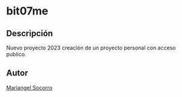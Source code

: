 # bit07me

## Descripción
Nuevo proyecto 2023 creación de un proyecto personal con acceso publico.

##  Autor
[ Mariangel Socorro ](https://www.linkedin.com/in/mariangel-beatriz-socorro-urdaneta-92b241145/)